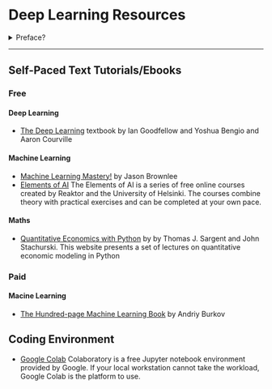 # Deep Learning Resources

<details>
  <summary>Preface?</summary>

  - ## What is it?

    This is a list of resources curated from the Slack channel for Udacity's first phase of AI Track scholarship challenge

  - ## Why use it?

    As the Slack channel will have multiple conversations going on. I thought best to consolidate all the resources into one repository for anyone to access any time without having to go through all the conversations.

  - ## How to contribute?

    All are welcome to open a Pull Request or raise an issue, with the content you would like to share

    - ### What kind of content?
  
      Text tutorials, video resources, youtube playlists, self-paced learning courses, ebooks... I hope you get the point.
  
      All and any form of content can be shared here.
</details>

---

## Self-Paced Text Tutorials/Ebooks
  ### Free
   #### Deep Learning
   - [The Deep Learning](http://www.deeplearningbook.org) textbook by Ian Goodfellow and Yoshua Bengio and Aaron Courville
   #### Machine Learning
   - [Machine Learning Mastery!](https://machinelearningmastery.com/) by Jason Brownlee
   - [Elements of AI](https://course.elementsofai.com/) The Elements of AI is a series of free online courses created by Reaktor and the University of Helsinki. The courses combine theory with practical exercises and can be completed at your own pace.
   
   #### Maths
   - [Quantitative Economics with Python](https://python.quantecon.org/) by by Thomas J. Sargent and John Stachurski. This website presents a set of lectures on quantitative economic modeling in Python
   
  ### Paid
   #### Macine Learning
   - [The Hundred-page Machine Learning Book](http://themlbook.com/) by Andriy Burkov
   

## Coding Environment
   - [Google Colab](https://colab.research.google.com/) Colaboratory is a free Jupyter notebook environment provided by Google. If your local workstation cannot take the workload, Google Colab is the platform to use.
